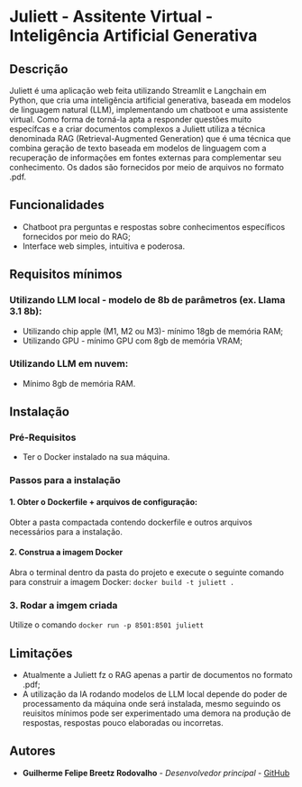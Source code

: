 # Juliett - Assitente Virtual - Inteligência Artificial Generativa

## Descrição

Juliett é uma aplicação web feita utilizando Streamlit e Langchain em Python, que cria uma inteligência artificial generativa, baseada em modelos de linguagem natural (LLM), implementando um chatboot e uma assistente virtual.
Como forma de torná-la apta a responder questões muito específcas e a criar documentos complexos a Juliett utiliza  a técnica denominada RAG (Retrieval-Augmented Generation) que é uma técnica que combina geração de texto baseada em modelos de linguagem com a recuperação de informações em fontes externas para complementar seu conhecimento.
Os dados são fornecidos por meio de arquivos no formato .pdf.

## Funcionalidades

- Chatboot pra perguntas e respostas sobre conhecimentos específicos fornecidos por meio do RAG;
- Interface web simples, intuitiva e poderosa.

## Requisitos mínimos

### Utilizando LLM local - modelo de 8b de parâmetros (ex. Llama 3.1 8b):
- Utilizando chip apple (M1, M2 ou M3)- mínimo 18gb de memória RAM;
- Utilizando GPU - mínimo GPU com 8gb de memória VRAM;

### Utilizando LLM em nuvem:
- Mínimo 8gb de memória RAM.

## Instalação

### Pré-Requisitos
- Ter o Docker instalado na sua máquina.
### Passos para a instalação

#### 1. Obter o Dockerfile + arquivos de configuração:
Obter a pasta compactada contendo dockerfile e outros arquivos necessários para a instalação.

#### 2. Construa a imagem Docker

Abra o terminal dentro da pasta do projeto e execute o seguinte comando para construir a imagem Docker:
`docker build -t juliett .`

### 3. Rodar a imgem criada
Utilize o comando `docker run -p 8501:8501 juliett`

## Limitações
- Atualmente a Juliett fz o RAG apenas a partir de documentos no formato .pdf;
- A utilização da IA rodando modelos de LLM local depende do poder de processamento da máquina onde será instalada, mesmo seguindo os reuisitos mínimos pode ser experimentado uma demora na produção de respostas, respostas pouco elaboradas ou incorretas.

## Autores

- **Guilherme Felipe Breetz Rodovalho** - *Desenvolvedor principal* - [GitHub](https://github.com/gui-rodovalho)

